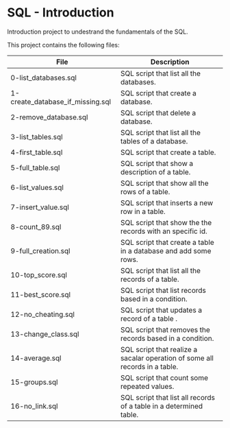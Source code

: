 # SQL - Introduction

Introduction project to undestrand the fundamentals of the SQL.

This project contains the following files:

| File | Description |
| ---- | ----------- |
| 0-list_databases.sql | SQL script that list all the databases. |
| 1-create_database_if_missing.sql | SQL script that create a database. |
| 2-remove_database.sql | SQL script that delete a database. |
| 3-list_tables.sql | SQL script that list all the tables of a database. |
| 4-first_table.sql | SQL script that create a table. |
| 5-full_table.sql | SQL script that show a description of a table. |
| 6-list_values.sql | SQL script that show all the rows of a table. |
| 7-insert_value.sql | SQL script that inserts a new row in a table. |
| 8-count_89.sql | SQL script that show the the records with an specific id. |
| 9-full_creation.sql | SQL script that create a table in a database and add some rows. |
|10-top_score.sql | SQL script that list all the records of a table. |
| 11-best_score.sql | SQL script that list records based in a condition. |
| 12-no_cheating.sql | SQL script that updates a record of a table . |
| 13-change_class.sql | SQL script that removes the records based in a condition. |
| 14-average.sql | SQL script that realize a sacalar operation of some all records in a table. |
| 15-groups.sql | SQL script that count some repeated values. |
| 16-no_link.sql | SQL script that list all records of a table in a determined table. |
